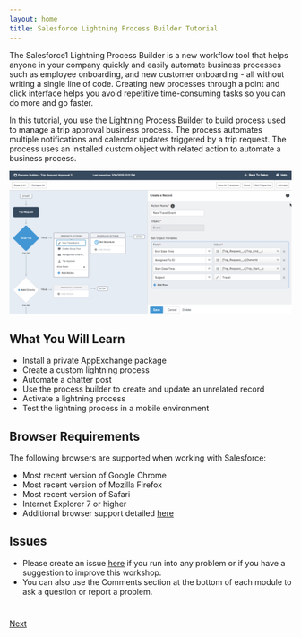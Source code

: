 ```yaml
---
layout: home
title: Salesforce Lightning Process Builder Tutorial
---
```

The Salesforce1 Lightning Process Builder is a new workflow tool that helps anyone in your company quickly and easily automate business processes such as employee onboarding, and new customer onboarding - all without writing a single line of code. Creating new processes through a point and click interface helps you avoid repetitive time-consuming tasks so you can do more and go faster.


In this tutorial, you use the Lightning Process Builder to build process used to manage a trip approval business process. The process automates multiple notifications and calendar updates triggered by a trip request.
The process uses an installed custom object with related action to automate a business process.

<img src="images/app-map.jpg" style="border:none;"/>


## What You Will Learn

- Install a private AppExchange package 
- Create a custom lightning process
- Automate a chatter post
- Use the process builder to create and update an unrelated record
- Activate a lightning process
- Test the lightning process in a mobile environment



## Browser Requirements

The following browsers are supported when working with Salesforce:

  - Most recent version of Google Chrome
  - Most recent version of Mozilla Firefox
  - Most recent version of Safari
  - Internet Explorer 7 or higher
  - Additional browser support detailed <a href="https://help.salesforce.com/apex/HTViewHelpDoc?id=getstart_browser_overview.htm" target="_blank">here</a>

## Issues

- Please create an issue [here](https://github.com/leeanndroid/LightningProcessBuilder/issues) if you run
into any problem or if you have a suggestion to improve this workshop.
- You can also use the Comments section at the bottom of each module to ask a question or report a problem.


<div class="row" style="margin-top:40px;">
<div class="col-sm-12">
<a href="create-developer-edition.html" class="btn btn-default pull-right">Next <i class="glyphicon glyphicon-chevron-right"></i></a>
</div>
</div>

